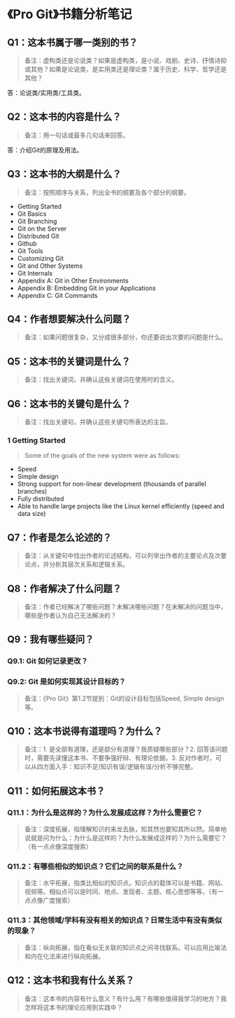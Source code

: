 # 《Pro Git》书籍分析笔记

## Q1：这本书属于哪一类别的书？

> 备注：虚构类还是论说类？如果是虚构类，是小说、戏剧、史诗、抒情诗抑或其他？如果是论说类，是实用类还是理论类？属于历史、科学、哲学还是其他？

答：论说类/实用类/工具类。

## Q2：这本书的内容是什么？

> 备注：用一句话或最多几句话来回答。

答：介绍Git的原理及用法。

## Q3：这本书的大纲是什么？

> 备注：按照顺序与关系，列出全书的纲要及各个部分的纲要。

- Getting Started
- Git Basics
- Git Branching
- Git on the Server
- Distributed Git
- Github
- Git Tools
- Customizing Git
- Git and Other Systems
- Git Internals
- Appendix A: Git in Other Environments
- Appendix B: Embedding Git in your Applications
- Appendix C: Git Commands

## Q4：作者想要解决什么问题？

> 备注：如果问题很复杂，又分成很多部分，你还要说出次要的问题是什么。

## Q5：这本书的关键词是什么？

> 备注：找出关键词，并确认这些关键词在使用时的含义。

## Q6：这本书的关键句是什么？

> 备注：找出关键句，并确认这些关键句所表达的主旨。

### 1 Getting Started

> Some of the goals of the new system were as follows:
  - Speed
  - Simple design
  - Strong support for non-linear development (thousands of parallel branches)
  - Fully distributed
  - Able to handle large projects like the Linux kernel efficiently (speed and data size)

## Q7：作者是怎么论述的？

> 备注：从关键句中找出作者的论述结构。可以列举出作者的主要论点及次要论点，并分析其层次关系和逻辑关系。

## Q8：作者解决了什么问题？

> 备注：作者已经解决了哪些问题？未解决哪些问题？在未解决的问题当中，哪些是作者认为自己无法解决的？

## Q9：我有哪些疑问？

### Q9.1: Git 如何记录更改？

### Q9.2: Git 是如何实现其设计目标的？

> 备注：《Pro Git》第1.2节提到：Git的设计目标包括Speed, Simple design等。

## Q10：这本书说得有道理吗？为什么？

> 备注：1. 是全部有道理，还是部分有道理？我质疑哪些部分？2. 回答该问题时，需要先读懂这本书、不要争强好辩、有理论依据。3. 反对作者时，可以从四方面入手：知识不足/知识有误/逻辑有误/分析不够完整。

## Q11：如何拓展这本书？

### Q11.1：为什么是这样的？为什么发展成这样？为什么需要它？

> 备注：深度拓展，指理解知识的来龙去脉，知其然也要知其所以然。简单地说就是问为什么：为什么是这样的？为什么发展成这样的？为什么需要它？（有一点点像深度搜索）

### Q11.2：有哪些相似的知识点？它们之间的联系是什么？

> 备注：水平拓展，指类比相似的知识点。知识点的载体可以是书籍、网站、视频等。相似点可以是时间、地点、发现者、主题、核心思想等等。（有一点点像广度搜索）

### Q11.3：其他领域/学科有没有相关的知识点？日常生活中有没有类似的现象？

> 备注：纵向拓展，指在看似无关联的知识点之间寻找联系。可以应用比喻法和内在化法来进行纵向拓展。

## Q12：这本书和我有什么关系？

> 备注：这本书的内容有什么意义？有什么用？有哪些值得我学习的地方？我怎样将这本书的理论应用到实践中？


